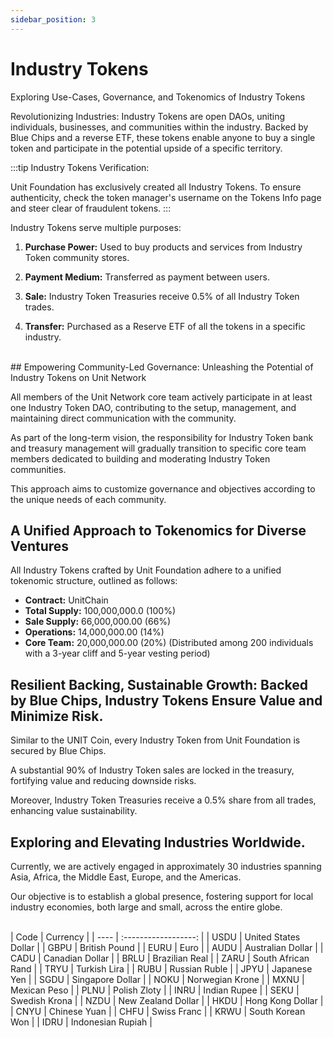 ```yaml
---
sidebar_position: 3
---
```


# Industry Tokens

Exploring Use-Cases, Governance, and Tokenomics of Industry Tokens

Revolutionizing Industries: Industry Tokens are open DAOs, uniting individuals, businesses, and communities within the industry. Backed by Blue Chips and a reverse ETF, these tokens enable anyone to buy a single token and participate in the potential upside of a specific territory.

:::tip Industry Tokens Verification:

Unit Foundation has exclusively created all Industry Tokens. To ensure authenticity, check the token manager's username on the Tokens Info page and steer clear of fraudulent tokens.
:::

Industry Tokens serve multiple purposes:

1. **Purchase Power:**
   Used to buy products and services from Industry Token community stores.

2. **Payment Medium:**
   Transferred as payment between users.

3. **Sale:**
   Industry Token Treasuries receive 0.5% of all Industry Token trades.

4. **Transfer:**
   Purchased as a Reserve ETF of all the tokens in a specific industry.

<br />
## Empowering Community-Led Governance: Unleashing the Potential of Industry Tokens on Unit Network

All members of the Unit Network core team actively participate in at least one Industry Token DAO, contributing to the setup, management, and maintaining direct communication with the community.

As part of the long-term vision, the responsibility for Industry Token bank and treasury management will gradually transition to specific core team members dedicated to building and moderating Industry Token communities.

This approach aims to customize governance and objectives according to the unique needs of each community.

## A Unified Approach to Tokenomics for Diverse Ventures

All Industry Tokens crafted by Unit Foundation adhere to a unified tokenomic structure, outlined as follows:

- **Contract:** UnitChain
- **Total Supply:** 100,000,000.0 (100%)
- **Sale Supply:** 66,000,000.00 (66%)
- **Operations:** 14,000,000.00 (14%)
- **Core Team:** 20,000,000.00 (20%) (Distributed among 200 individuals with a 3-year cliff and 5-year vesting period)

## Resilient Backing, Sustainable Growth: Backed by Blue Chips, Industry Tokens Ensure Value and Minimize Risk.

Similar to the UNIT Coin, every Industry Token from Unit Foundation is secured by Blue Chips.

A substantial 90% of Industry Token sales are locked in the treasury, fortifying value and reducing downside risks.

Moreover, Industry Token Treasuries receive a 0.5% share from all trades, enhancing value sustainability.

## Exploring and Elevating Industries Worldwide.

Currently, we are actively engaged in approximately 30 industries spanning Asia, Africa, the Middle East, Europe, and the Americas.

Our objective is to establish a global presence, fostering support for local industry economies, both large and small, across the entire globe.

<br />
| Code | Currency |
| ---- | :------------------: |
| USDU | United States Dollar |
| GBPU | British Pound |
| EURU | Euro |
| AUDU | Australian Dollar |
| CADU | Canadian Dollar |
| BRLU | Brazilian Real |
| ZARU | South African Rand |
| TRYU | Turkish Lira |
| RUBU | Russian Ruble |
| JPYU | Japanese Yen |
| SGDU | Singapore Dollar |
| NOKU | Norwegian Krone |
| MXNU | Mexican Peso |
| PLNU | Polish Zloty |
| INRU | Indian Rupee |
| SEKU | Swedish Krona |
| NZDU | New Zealand Dollar |
| HKDU | Hong Kong Dollar |
| CNYU | Chinese Yuan |
| CHFU | Swiss Franc |
| KRWU | South Korean Won |
| IDRU | Indonesian Rupiah |
